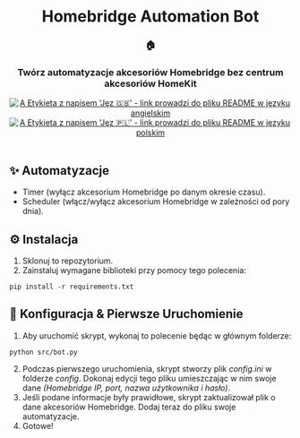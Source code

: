 <div align="center">
   <h1>Homebridge Automation Bot</h1>
   <h3>🏠</h3>
   <h3>Twórz automatyzacje akcesoriów Homebridge bez centrum akcesoriów HomeKit</h3>
   <a href="https://github.com/Cezary924/Homebridge-Automation-Bot/blob/master/README.md" target="__blank"><img alt="A Etykieta z napisem 'Jęz 🇬🇧' - link prowadzi do pliku README w języku angielskim" src="https://img.shields.io/badge/Jęz-🇬🇧-012169?style=for-the-badge"></a>
   <a href="https://github.com/Cezary924/Homebridge-Automation-Bot/blob/master/README.pl-pl.md" target="__blank"><img alt="A Etykieta z napisem 'Jęz 🇵🇱' - link prowadzi do pliku README w języku polskim" src="https://img.shields.io/badge/Jęz-🇵🇱-dc143c?style=for-the-badge"></a>
</div><br/>

## ✨ Automatyzacje
- Timer (wyłącz akcesorium Homebridge po danym okresie czasu).
- Scheduler (włącz/wyłącz akcesorium Homebridge w zależności od pory dnia).

## ⚙️ Instalacja
1. Sklonuj to repozytorium.
2. Zainstaluj wymagane biblioteki przy pomocy tego polecenia:
```
pip install -r requirements.txt
```

## 🚀 Konfiguracja & Pierwsze Uruchomienie
1. Aby uruchomić skrypt, wykonaj to polecenie będąc w głównym folderze:
```
python src/bot.py
```
2. Podczas pierwszego uruchomienia, skrypt stworzy plik *config.ini* w folderze *config*. Dokonaj edycji tego pliku umieszczając w nim swoje dane *(Homebridge IP, port, nazwa użytkownika i hasło)*.
3. Jeśli podane informacje były prawidłowe, skrypt zaktualizował plik o dane akcesoriów Homebridge. Dodaj teraz do pliku swoje automatyzacje.
4. Gotowe!
